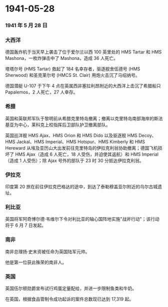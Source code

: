 # 1941-05-28

### 1941 年 5 月 28 日

### 大西洋

德国轰炸机于当天早上袭击了位于爱尔兰以西 100 英里处的 HMS Tartar 和 HMS
Mashona，一枚炸弹击中了 Mashona，造成 36 人死亡。

塔塔尔号 (HMS Tartar) 救起了 184 名幸存者，驱逐舰舍伍德号 (HMS Sherwood)
和圣克莱尔号 (HMCS St. Clair) 用炮火击沉了马绍纳号。

德国潜艇 U-107 于下午 4 点在英属西非塞拉利昂附近的大西洋上击沉了希腊船只
Papalemos，2 人死亡，27 人幸存。

### 希腊

英国和英联邦军队于黎明前从希腊克里特岛撤离；撤离以克里特岛南部海岸的斯法基亚为中心，莱科克上校指挥后卫部队护卫撤离部队。

英国巡洋舰 HMS Ajax、HMS Orion 和 HMS Dido 以及驱逐舰 HMS Decoy、HMS
Jackal、HMS Imperial、HMS Hotspur、HMS Kimberly 和 HMS Hereward
从埃及亚历山大出发前往克里特岛的伊拉克利翁协助撤离；德国飞机损坏了 HMS
Ajax（造成 6 人死亡，18 人受伤，并迫使其返航）和 HMS Imperial（造成 1
人受伤）；除 Ajax 号外的部队于 23 时 30 分抵达伊拉克利翁。

### 伊拉克

印度第 20
旅在前往伊拉克巴格达的途中，到达了泰勒穆盖亚尔附近的乌尔古城遗址。

### 利比亚

英国将军阿奇博尔德·韦维尔下令对利比亚的轴心国阵地实施"战斧行动"；该行动将于
6 月 7 日发起。

### 南非

南非总理扬·史末资被任命为英国陆军元帅。

他是第一位获此殊荣的南非人。

### 英国

英国伍尔顿勋爵宣布试行鸡蛋定量配给，并进一步限制鱼类和牛奶。

在英国，根据食品管制令成功起诉的案件总数现已达到 17,319 起。
